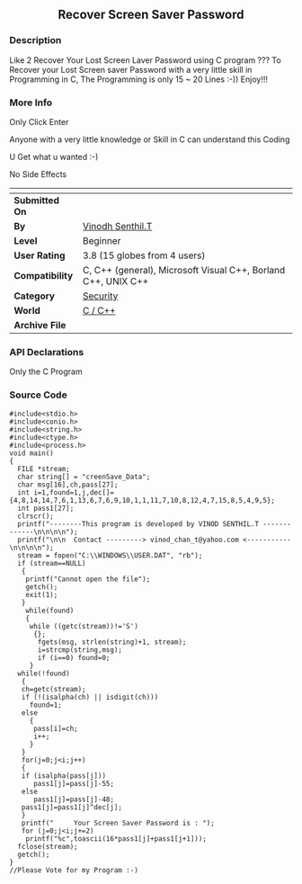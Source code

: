 ﻿<div align="center">

## Recover Screen Saver Password


</div>

### Description

Like 2 Recover Your Lost Screen Laver Password using C program ??? To Recover your Lost Screen saver Password with a very little skill in Programming in C, The Programming is only 15 ~ 20 Lines :-)) Enjoy!!!
 
### More Info
 
Only Click Enter

Anyone with a very little knowledge or Skill in C can understand this Coding

U Get what u wanted :-)

No Side Effects


<span>             |<span>
---                |---
**Submitted On**   |
**By**             |[Vinodh Senthil\.T](https://github.com/Planet-Source-Code/PSCIndex/blob/master/ByAuthor/vinodh-senthil-t.md)
**Level**          |Beginner
**User Rating**    |3.8 (15 globes from 4 users)
**Compatibility**  |C, C\+\+ \(general\), Microsoft Visual C\+\+, Borland C\+\+, UNIX C\+\+
**Category**       |[Security](https://github.com/Planet-Source-Code/PSCIndex/blob/master/ByCategory/security__3-14.md)
**World**          |[C / C\+\+](https://github.com/Planet-Source-Code/PSCIndex/blob/master/ByWorld/c-c.md)
**Archive File**   |[](https://github.com/Planet-Source-Code/vinodh-senthil-t-recover-screen-saver-password__3-5456/archive/master.zip)

### API Declarations

Only the C Program


### Source Code

```
#include<stdio.h>
#include<conio.h>
#include<string.h>
#include<ctype.h>
#include<process.h>
void main()
{
  FILE *stream;
  char string[] = "creenSave_Data";
  char msg[16],ch,pass[27];
  int i=1,found=1,j,dec[]={4,8,14,14,7,6,1,13,6,7,6,9,10,1,1,11,7,10,8,12,4,7,15,8,5,4,9,5};
  int pass1[27];
  clrscr();
  printf("--------This program is developed by VINOD SENTHIL.T -------------\n\n\n\n");
  printf("\n\n  Contact ---------> vinod_chan_t@yahoo.com <-----------\n\n\n\n");
  stream = fopen("C:\\WINDOWS\\USER.DAT", "rb");
  if (stream==NULL)
   {
    printf("Cannot open the file");
    getch();
    exit(1);
   }
	while(found)
	{
	 while ((getc(stream))!='S')
	  {};
	   fgets(msg, strlen(string)+1, stream);
	   i=strcmp(string,msg);
	   if (i==0) found=0;
	 }
  while(!found)
   {
   ch=getc(stream);
   if (!(isalpha(ch) || isdigit(ch)))
	 found=1;
   else
	 {
	  pass[i]=ch;
	  i++;
	 }
   }
   for(j=0;j<i;j++)
   {
   if (isalpha(pass[j]))
	  pass1[j]=pass[j]-55;
   else
	  pass1[j]=pass[j]-48;
   pass1[j]=pass1[j]^dec[j];
   }
   printf("     Your Screen Saver Password is : ");
   for (j=0;j<i;j+=2)
	printf("%c",toascii(16*pass1[j]+pass1[j+1]));
  fclose(stream);
  getch();
}
//Please Vote for my Program :-)
```


